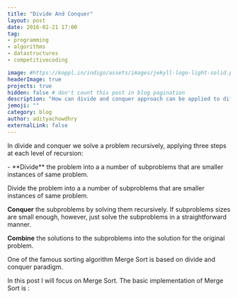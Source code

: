 ```yaml
---
title: "Divide And Conquer"
layout: post
date: 2016-02-21 17:00
tag:
- programming
- algorithms
- datastructures
- competitivecoding

image: #https://koppl.in/indigo/assets/images/jekyll-logo-light-solid.png
headerImage: true
projects: true
hidden: false # don't count this post in blog pagination
description: "How can divide and conquer approach can be applied to different coding problems?"
jemoji: ""
category: blog
author: adityachowdhry
externalLink: false
---
```


<!-- ![Screenshot](/assets/park-easy-screenshot.png)
 -->
<p>In divide and conquer we solve a problem recursively, applying three steps at each level of recursion:</p>
- **Divide** the problem into a a number of subproblems that are smaller instances of same problem.
<p>
Divide the problem into a a number of subproblems that are smaller instances of same problem.

<b>Conquer</b> the subproblems by solving them recursively. If subproblems sizes are small enough, however, just solve the subproblems in a straightforward manner.

<b>Combine</b> the solutions to the subproblems into the solution for the original problem.
</p>
<p>One of the famous sorting algorithm Merge Sort is based on divide and conquer paradigm.
</p>
In this post I will focus on Merge Sort. The basic implementation of Merge Sort is :

<!-- Digitization of parking system to solve current parking crisis in India by providing facilities such as live parking status, variable rates, pre-booking feature and cashless payments. Working example - [Demo](http://vast-wave-6400.herokuapp.com)

---

What has inside?

- Gulp
- BrowserSync
- Stylus
- SVG
- Travis
- No JS
- [98/100](https://developers.google.com/speed/pagespeed/insights/?url=http%3A%2F%2Fsergiokopplin.github.io%2Findigo%2F)

---

[Check it out](http://sergiokopplin.github.io/indigo/) here.
If you need some help, just [tell me](http://github.com/sergiokopplin/indigo/issues). -->

